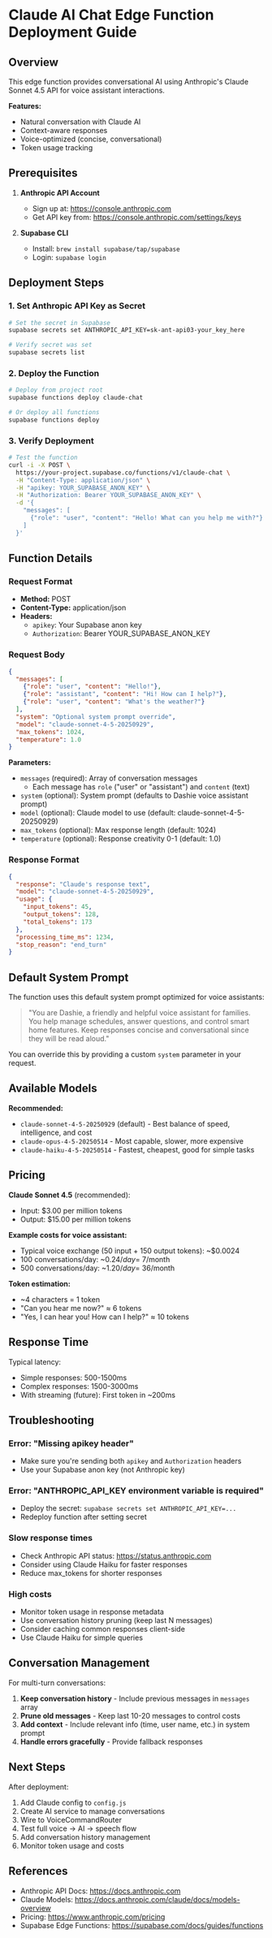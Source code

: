 # Claude AI Chat Edge Function Deployment Guide

## Overview
This edge function provides conversational AI using Anthropic's Claude Sonnet 4.5 API for voice assistant interactions.

**Features:**
- Natural conversation with Claude AI
- Context-aware responses
- Voice-optimized (concise, conversational)
- Token usage tracking

## Prerequisites

1. **Anthropic API Account**
   - Sign up at: https://console.anthropic.com
   - Get API key from: https://console.anthropic.com/settings/keys

2. **Supabase CLI**
   - Install: `brew install supabase/tap/supabase`
   - Login: `supabase login`

## Deployment Steps

### 1. Set Anthropic API Key as Secret

```bash
# Set the secret in Supabase
supabase secrets set ANTHROPIC_API_KEY=sk-ant-api03-your_key_here

# Verify secret was set
supabase secrets list
```

### 2. Deploy the Function

```bash
# Deploy from project root
supabase functions deploy claude-chat

# Or deploy all functions
supabase functions deploy
```

### 3. Verify Deployment

```bash
# Test the function
curl -i -X POST \
  https://your-project.supabase.co/functions/v1/claude-chat \
  -H "Content-Type: application/json" \
  -H "apikey: YOUR_SUPABASE_ANON_KEY" \
  -H "Authorization: Bearer YOUR_SUPABASE_ANON_KEY" \
  -d '{
    "messages": [
      {"role": "user", "content": "Hello! What can you help me with?"}
    ]
  }'
```

## Function Details

### Request Format
- **Method:** POST
- **Content-Type:** application/json
- **Headers:**
  - `apikey`: Your Supabase anon key
  - `Authorization`: Bearer YOUR_SUPABASE_ANON_KEY

### Request Body
```json
{
  "messages": [
    {"role": "user", "content": "Hello!"},
    {"role": "assistant", "content": "Hi! How can I help?"},
    {"role": "user", "content": "What's the weather?"}
  ],
  "system": "Optional system prompt override",
  "model": "claude-sonnet-4-5-20250929",
  "max_tokens": 1024,
  "temperature": 1.0
}
```

**Parameters:**
- `messages` (required): Array of conversation messages
  - Each message has `role` ("user" or "assistant") and `content` (text)
- `system` (optional): System prompt (defaults to Dashie voice assistant prompt)
- `model` (optional): Claude model to use (default: claude-sonnet-4-5-20250929)
- `max_tokens` (optional): Max response length (default: 1024)
- `temperature` (optional): Response creativity 0-1 (default: 1.0)

### Response Format
```json
{
  "response": "Claude's response text",
  "model": "claude-sonnet-4-5-20250929",
  "usage": {
    "input_tokens": 45,
    "output_tokens": 128,
    "total_tokens": 173
  },
  "processing_time_ms": 1234,
  "stop_reason": "end_turn"
}
```

## Default System Prompt

The function uses this default system prompt optimized for voice assistants:

> "You are Dashie, a friendly and helpful voice assistant for families. You help manage schedules, answer questions, and control smart home features. Keep responses concise and conversational since they will be read aloud."

You can override this by providing a custom `system` parameter in your request.

## Available Models

**Recommended:**
- `claude-sonnet-4-5-20250929` (default) - Best balance of speed, intelligence, and cost
- `claude-opus-4-5-20250514` - Most capable, slower, more expensive
- `claude-haiku-4-5-20250514` - Fastest, cheapest, good for simple tasks

## Pricing

**Claude Sonnet 4.5** (recommended):
- Input: $3.00 per million tokens
- Output: $15.00 per million tokens

**Example costs for voice assistant:**
- Typical voice exchange (50 input + 150 output tokens): ~$0.0024
- 100 conversations/day: ~$0.24/day = ~$7/month
- 500 conversations/day: ~$1.20/day = ~$36/month

**Token estimation:**
- ~4 characters = 1 token
- "Can you hear me now?" ≈ 6 tokens
- "Yes, I can hear you! How can I help?" ≈ 10 tokens

## Response Time

Typical latency:
- Simple responses: 500-1500ms
- Complex responses: 1500-3000ms
- With streaming (future): First token in ~200ms

## Troubleshooting

### Error: "Missing apikey header"
- Make sure you're sending both `apikey` and `Authorization` headers
- Use your Supabase anon key (not Anthropic key)

### Error: "ANTHROPIC_API_KEY environment variable is required"
- Deploy the secret: `supabase secrets set ANTHROPIC_API_KEY=...`
- Redeploy function after setting secret

### Slow response times
- Check Anthropic API status: https://status.anthropic.com
- Consider using Claude Haiku for faster responses
- Reduce max_tokens for shorter responses

### High costs
- Monitor token usage in response metadata
- Use conversation history pruning (keep last N messages)
- Consider caching common responses client-side
- Use Claude Haiku for simple queries

## Conversation Management

For multi-turn conversations:

1. **Keep conversation history** - Include previous messages in `messages` array
2. **Prune old messages** - Keep last 10-20 messages to control costs
3. **Add context** - Include relevant info (time, user name, etc.) in system prompt
4. **Handle errors gracefully** - Provide fallback responses

## Next Steps

After deployment:
1. Add Claude config to `config.js`
2. Create AI service to manage conversations
3. Wire to VoiceCommandRouter
4. Test full voice → AI → speech flow
5. Add conversation history management
6. Monitor token usage and costs

## References

- Anthropic API Docs: https://docs.anthropic.com
- Claude Models: https://docs.anthropic.com/claude/docs/models-overview
- Pricing: https://www.anthropic.com/pricing
- Supabase Edge Functions: https://supabase.com/docs/guides/functions
